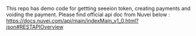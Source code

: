 This repo has demo code for gettting seeeion token, creating payments and voiding the payment. 
Please find official api doc from Nuvei below : https://docs.nuvei.com/api/main/indexMain_v1_0.html?json#RESTAPIOverview
